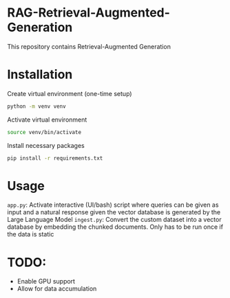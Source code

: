 # RAG-Retrieval-Augmented-Generation
This repository contains Retrieval-Augmented Generation


# Installation
Create virtual environment (one-time setup)
```bash
python -m venv venv
```
Activate virtual environment
```bash
source venv/bin/activate
```
Install necessary packages
```bash
pip install -r requirements.txt
```

# Usage
`app.py`: Activate interactive (UI/bash) script where queries can be given as input and a natural response given the vector database is generated by the Large Language Model
`ingest.py`: Convert the custom dataset into a vector database by embedding the chunked documents. Only has to be run once if the data is static


# TODO:
- Enable GPU support
- Allow for data accumulation